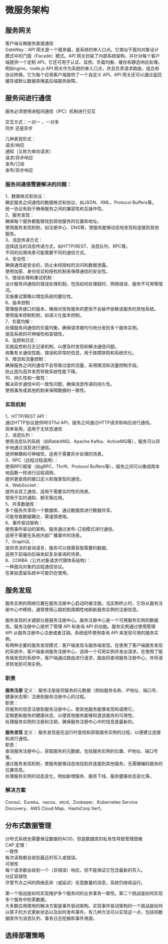 # 微服务架构
## 服务网关
客户端与微服务直接通信  
GateWay：API 网关是一个服务器，是系统的单入口点。它类似于面向对象设计模式中的门面（Facade）模式。API 网关封装了内部系统架构，并针对每个客户端提供一个定制 API。它还可用于认证、监控、负载均衡、缓存和静态响应处理。例如nginx，node.js
API 网关作为系统的单入口点，并且负责请求路由，组合和协议转换。它为每个应用客户端提供了一个自定义 API。API 网关还可以通过返回缓存或默认数据来掩盖后端服务故障。  
## 服务间进行通信

服务必须使用进程间通信（IPC）机制进行交互  

交互方式：一对一 ，一对多  
同步 还是异步  

几种表现形式：  
请求/响应  
通知（又称为单向请求）  
请求/异步响应  
发布/订阅  
发布/异步响应  

### 服务间通信需要解决的问题：  
1、数据格式和协议：  
确定服务之间通信的数据格式和协议，如JSON、XML、Protocol Buffers等。  
统一协议有助于确保服务之间的兼容性和互操作性。  
2、服务发现：  
确保每个服务都能够找到其他服务的位置和地址。  
使用服务发现机制，如注册中心、DNS等，使服务能够动态地发现和连接到其他服务。  
3、消息传递方式：  
选择适当的消息传递方式，如HTTP/REST、消息队列、RPC等。  
不同的应用场景可能需要不同的通信方式。  
4、安全性：  
确保通信是安全的，防止未经授权的访问和数据泄露。  
使用加密、身份验证和授权机制来保障通信的安全性。  
5、错误处理和重试机制：  
设计服务间通信的错误处理机制，包括如何处理超时、网络错误、服务不可用等情况。  
实施重试策略以增加系统的健壮性。  
6、版本控制：  
管理服务接口的版本，确保对现有服务的更改不会破坏依赖该服务的其他系统。  
使用版本控制机制，如语义化版本控制。  
7、负载均衡：  
处理服务间通信的负载均衡，确保请求被均匀地分发到多个服务实例。   
提高系统的可伸缩性和容错性。  
8、监控和日志：  
实施监控和日志记录机制，以便及时发现和解决通信问题。  
收集有关通信性能、错误和异常的信息，用于故障排除和系统优化。  
9、限流和流量控制：  
确保服务之间的通信不会导致过度的流量，采用限流和流量控制手段。  
防止因为高并发而导致系统性能下降。  
10、持久性和一致性：   
解决异步通信中的一致性问题，确保消息传递的持久性。  
使用事务或其他机制来保障数据的一致性。  

### 实现机制
1、HTTP/REST API：  
通过HTTP协议提供RESTful API，服务之间通过HTTP请求和响应进行通信。  
简单易用，适用于无状态通信  
2、消息队列：  
使用消息队列系统（如RabbitMQ、Apache Kafka、ActiveMQ等），服务可以异步地通过消息进行通信。  
提供解耦和可伸缩性，适用于需要异步处理的场景。  
3、RPC（远程过程调用）：  
使用RPC框架（如gRPC、Thrift、Protocol Buffers等），服务之间可以像调用本地函数一样进行远程调用。  
提供更直观的接口定义和强类型的通信。  
4、WebSocket：  
提供全双工通信，适用于需要实时性的场景。  
常用于实时通知、聊天等应用。  
5、共享数据库：  
多个服务共享同一个数据库，通过数据库进行数据共享。  
可能导致数据耦合，需谨慎使用。  
6、事件驱动架构：  
使用事件驱动的架构，服务通过发布-订阅模式进行通信。  
适用于需要在系统内部广播事件的场景。  
7、GraphQL：  
提供灵活的查询语言，服务可以按需获取需要的数据。  
适用于前端向后端发起复杂查询的场景。  
8、CORBA（公共对象请求代理体系结构）：  
一种面向对象的远程通信协议。  
在某些遗留系统中可能仍在使用。  

## 服务发现
服务实例的网络位置在服务注册中心启动时被注册。当实例终止时，它将从服务注册中心中移除。通常使用心跳机制周期性地刷新服务实例的注册信息。    

服务发现的关键部分是服务注册中心。服务注册中心是一个可用服务实例的数据库。服务注册中心提供了管理 API 和查询 API 的功能。服务实例通过使用管理 API 从服务注册中心注册或者注销。系统组件使用查询 API 来发现可用的服务实例。    
有两种主要的服务发现模式：客户端发现与服务端发现。在使用了客户端服务发现的系统中，客户端查询服务注册中心，选择一个可用实例并发出请求。在使用了服务端发现的系统中，客户端通过路由进行请求，路由将查询服务注册中心，并将请求转发到可用实例。    
### 职责
**服务注册**
     定义： 服务注册是将服务的元数据（例如服务名称、IP地址、端口号、健康状态等）注册到服务注册中心的过程。    
    职责：    
	将服务的信息注册到服务注册中心，使其他服务能够发现和调用它。    
	定期更新服务的健康状态，以便其他服务能够知道该服务的可用性。    
	处理服务实例的注册和注销，确保服务注册中心中的信息是最新的。    

**服务发现**
    定义： 服务发现是在运行时查找和获取服务实例的过程，以便建立连接和进行通信。    
    职责：    
	查询服务注册中心，获取服务的元数据，包括服务实例的位置、IP地址、端口号等。    
	通过服务发现机制，使服务能够动态地找到并连接到其他服务，无需硬编码服务的位置信息。    
	处理服务实例的动态变化，例如新增服务、服务下线、服务健康状态变化等。    

### 解决方案
Consul、Eureka、nacos、etcd、Zookeper、Kubernetes Service Discovery、AWS Cloud Map、HashiCorp Serf。    


## 分布式数据管理  
分布式系统也需要保证数据的ACID，但是数据库的私有性导致管理困难    
CAP 定理：    
一致性    
每次读取都会收到最近的写入或错误。    
可用性    
每个请求都会收到一个（非错误）响应，但不能保证它包含最新的写入。    
分区容错性    
尽管节点之间的网络丢弃（或延迟）任意数量的消息，系统仍继续运行。    
 
第一个挑战是如何实现维护多个服务间的业务事务一致性。第二个挑战是如何实现多个服务中检索数据。    
大多数应用使用的解决方案是事件驱动架构。实现事件驱动架构的一个挑战是如何以原子的方式更新状态以及如何发布事件。有几种方法可以实现这一点，包括将数据库作为消息队列、事务日志挖掘和事件溯源。    

## 选择部署策略  






